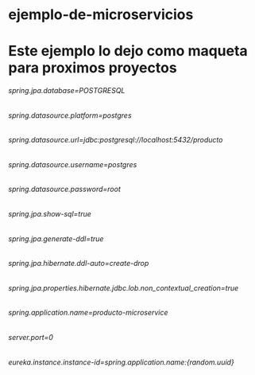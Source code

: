 # ejemplo-de-microservicios

# Este ejemplo lo dejo como maqueta para proximos proyectos

###### spring.jpa.database=POSTGRESQL
###### spring.datasource.platform=postgres
###### spring.datasource.url=jdbc:postgresql://localhost:5432/producto
###### spring.datasource.username=postgres
###### spring.datasource.password=root
###### spring.jpa.show-sql=true
###### spring.jpa.generate-ddl=true
###### spring.jpa.hibernate.ddl-auto=create-drop
###### spring.jpa.properties.hibernate.jdbc.lob.non_contextual_creation=true

###### spring.application.name=producto-microservice
###### server.port=0
###### eureka.instance.instance-id=${spring.application.name}:${random.uuid}
